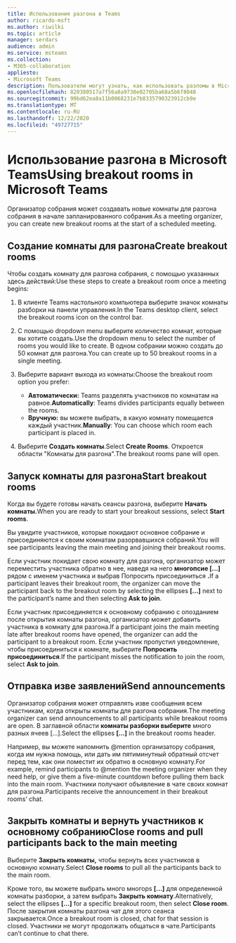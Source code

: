 ```yaml
---
title: Использование разгона в Teams
author: ricardo-msft
ms.author: riwilki
ms.topic: article
manager: serdars
audience: admin
ms.service: msteams
ms.collection:
- M365-collaboration
appliesto:
- Microsoft Teams
description: Пользователи могут узнать, как использовать разломы в Microsoft Teams
ms.openlocfilehash: 820380517a7f56a8a9738e02705ba68a5b6f8048
ms.sourcegitcommit: 99bd62ea8a11b0068231e7b8335790323912cb9e
ms.translationtype: MT
ms.contentlocale: ru-RU
ms.lasthandoff: 12/22/2020
ms.locfileid: "49727715"
---
```

# <a name="using-breakout-rooms-in-microsoft-teams"></a><span data-ttu-id="7fee5-103">Использование разгона в Microsoft Teams</span><span class="sxs-lookup"><span data-stu-id="7fee5-103">Using breakout rooms in Microsoft Teams</span></span>

<span data-ttu-id="7fee5-104">Организатор собрания может создавать новые комнаты для разгона собрания в начале запланированного собрания.</span><span class="sxs-lookup"><span data-stu-id="7fee5-104">As a meeting organizer, you can create new breakout rooms at the start of a scheduled meeting.</span></span>

## <a name="create-breakout-rooms"></a><span data-ttu-id="7fee5-105">Создание комнаты для разгона</span><span class="sxs-lookup"><span data-stu-id="7fee5-105">Create breakout rooms</span></span>

<span data-ttu-id="7fee5-106">Чтобы создать комнату для разгона собрания, с помощью указанных здесь действий:</span><span class="sxs-lookup"><span data-stu-id="7fee5-106">Use these steps to create a breakout room once a meeting begins:</span></span>

1. <span data-ttu-id="7fee5-107">В клиенте Teams настольного компьютера выберите значок комнаты разборки на панели управления.</span><span class="sxs-lookup"><span data-stu-id="7fee5-107">In the Teams desktop client, select the breakout rooms icon on the control bar.</span></span>

2. <span data-ttu-id="7fee5-108">С помощью dropdown menu выберите количество комнат, которые вы хотите создать.</span><span class="sxs-lookup"><span data-stu-id="7fee5-108">Use the dropdown menu to select the number of rooms you would like to create.</span></span> <span data-ttu-id="7fee5-109">В одном собрании можно создать до 50 комнат для разгона.</span><span class="sxs-lookup"><span data-stu-id="7fee5-109">You can create up to 50 breakout rooms in a single meeting.</span></span>

3. <span data-ttu-id="7fee5-110">Выберите вариант выхода из комнаты:</span><span class="sxs-lookup"><span data-stu-id="7fee5-110">Choose the breakout room option you prefer:</span></span>

    - <span data-ttu-id="7fee5-111">**Автоматически:** Teams разделять участников по комнатам на равное.</span><span class="sxs-lookup"><span data-stu-id="7fee5-111">**Automatically**: Teams divides participants equally between the rooms.</span></span>
    - <span data-ttu-id="7fee5-112">**Вручную:** вы можете выбрать, в какую комнату помещается каждый участник.</span><span class="sxs-lookup"><span data-stu-id="7fee5-112">**Manually**: You can choose which room each participant is placed in.</span></span>

4. <span data-ttu-id="7fee5-113">Выберите **Создать комнаты**.</span><span class="sxs-lookup"><span data-stu-id="7fee5-113">Select **Create Rooms**.</span></span> <span data-ttu-id="7fee5-114">Откроется области "Комнаты для разгона".</span><span class="sxs-lookup"><span data-stu-id="7fee5-114">The breakout rooms pane will open.</span></span>

## <a name="start-breakout-rooms"></a><span data-ttu-id="7fee5-115">Запуск комнаты для разгона</span><span class="sxs-lookup"><span data-stu-id="7fee5-115">Start breakout rooms</span></span>

<span data-ttu-id="7fee5-116">Когда вы будете готовы начать сеансы разгона, выберите **Начать комнаты.**</span><span class="sxs-lookup"><span data-stu-id="7fee5-116">When you are ready to start your breakout sessions, select **Start rooms**.</span></span>

<span data-ttu-id="7fee5-117">Вы увидите участников, которые покидают основное собрание и присоединяются к своим комнатам разорвавшихся собраний.</span><span class="sxs-lookup"><span data-stu-id="7fee5-117">You will see participants leaving the main meeting and joining their breakout rooms.</span></span>

<span data-ttu-id="7fee5-118">Если участник покидает свою комнату для разгона, организатор может переместить участника обратно в нее, наведя на него **многопсие [...]** рядом с именем участника и выбрав Попросить присоединиться **.**</span><span class="sxs-lookup"><span data-stu-id="7fee5-118">If a participant leaves their breakout room, the organizer can move the participant back to the breakout room by selecting the ellipses **[…]** next to the participant’s name and then selecting **Ask to join**.</span></span>

<span data-ttu-id="7fee5-119">Если участник присоединяется к основному собранию с опозданием после открытия комнаты разгона, организатор может добавить участника в комнату для разгона.</span><span class="sxs-lookup"><span data-stu-id="7fee5-119">If a participant joins the main meeting late after breakout rooms have opened, the organizer can add the participant to a breakout room.</span></span> <span data-ttu-id="7fee5-120">Если участник пропустил уведомление, чтобы присоединиться к комнате, выберите **Попросить присоединиться**.</span><span class="sxs-lookup"><span data-stu-id="7fee5-120">If the participant misses the notification to join the room, select **Ask to join**.</span></span>

## <a name="send-announcements"></a><span data-ttu-id="7fee5-121">Отправка изве заявлений</span><span class="sxs-lookup"><span data-stu-id="7fee5-121">Send announcements</span></span>

<span data-ttu-id="7fee5-122">Организатор собрания может отправлять изве сообщения всем участникам, когда открыты комнаты для разгона собрания.</span><span class="sxs-lookup"><span data-stu-id="7fee5-122">The meeting organizer can send announcements to all participants while breakout rooms are open.</span></span> <span data-ttu-id="7fee5-123">В заглавной области **комнаты разборки выберите** много разных ячеев [...].</span><span class="sxs-lookup"><span data-stu-id="7fee5-123">Select the ellipses **[…]** in the breakout rooms header.</span></span>

<span data-ttu-id="7fee5-124">Например, вы можете напомнить @mention организатору собрания, когда им нужна помощь, или дать им пятиминутный обратный отсчет перед тем, как они поместит их обратно в основную комнату.</span><span class="sxs-lookup"><span data-stu-id="7fee5-124">For example, remind participants to @mention the meeting organizer when they need help, or give them a five-minute countdown before pulling them back into the main room.</span></span>
<span data-ttu-id="7fee5-125">Участники получают объявление в чате своих комнат для разгона.</span><span class="sxs-lookup"><span data-stu-id="7fee5-125">Participants receive the announcement in their breakout rooms’ chat.</span></span>

## <a name="close-rooms-and-pull-participants-back-to-the-main-meeting"></a><span data-ttu-id="7fee5-126">Закрыть комнаты и вернуть участников к основному собранию</span><span class="sxs-lookup"><span data-stu-id="7fee5-126">Close rooms and pull participants back to the main meeting</span></span>

<span data-ttu-id="7fee5-127">Выберите **Закрыть комнаты,** чтобы вернуть всех участников в основную комнату.</span><span class="sxs-lookup"><span data-stu-id="7fee5-127">Select **Close rooms** to pull all the participants back to the main room.</span></span>

<span data-ttu-id="7fee5-128">Кроме того, вы можете выбрать много многоps **[...]** для определенной комнаты разборки, а затем выбрать **Закрыть комнату**.</span><span class="sxs-lookup"><span data-stu-id="7fee5-128">Alternatively, select the ellipses **[…]** for a specific breakout room, then select **Close room**.</span></span>
<span data-ttu-id="7fee5-129">После закрытия комнаты разгона чат для этого сеанса закрывается.</span><span class="sxs-lookup"><span data-stu-id="7fee5-129">Once a breakout room is closed, chat for that session is closed.</span></span> <span data-ttu-id="7fee5-130">Участники не могут продолжать общаться в чате.</span><span class="sxs-lookup"><span data-stu-id="7fee5-130">Participants can’t continue to chat there.</span></span>
